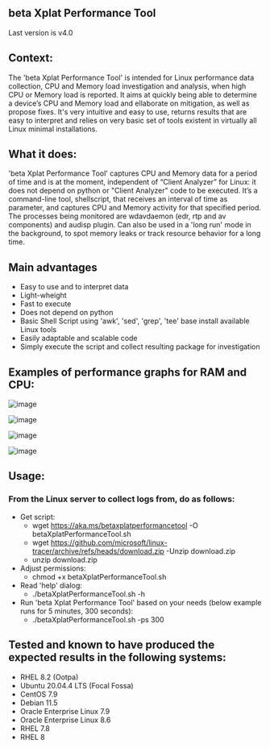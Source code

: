 ## beta Xplat Performance Tool
Last version is v4.0

## Context:
The 'beta Xplat Performance Tool' is intended for Linux performance data collection, CPU and Memory load investigation and analysis, when high CPU or Memory load is reported. 
It aims at quickly being able to determine a device’s CPU and Memory load and ellaborate on mitigation, as well as propose fixes.
It's very intuitive and easy to use, returns results that are easy to interpret and relies on very basic set of tools existent in virtually all Linux minimal installations.
## What it does:
'beta Xplat Performance Tool' captures CPU and Memory data for a period of time and is at the moment, independent of “Client Analyzer” for Linux: it does not depend on python or "Client Analyzer" code to be executed. 
It’s a command-line tool, shellscript, that receives an interval of time as parameter, and captures CPU and Memory activity for that specified period. The processes being monitored are wdavdaemon (edr, rtp and av components) and audisp plugin. Can also be used in a 'long run' mode in the background, to spot memory leaks or track resource behavior for a long time.

## Main advantages 
- Easy to use and to interpret data
- Light-wheight
- Fast to execute
- Does not depend on python
- Basic Shell Script using 'awk', 'sed', 'grep', 'tee' base install available Linux tools
- Easily adaptable and scalable code
- Simply execute the script and collect resulting package for investigation 

## Examples of performance graphs for RAM and CPU:
![image](https://user-images.githubusercontent.com/113130572/194161484-c04fece5-ac7a-440f-b1f4-b221bdd6a344.png)

![image](https://user-images.githubusercontent.com/113130572/194161566-7e2be150-c480-485f-9eef-eee6941277b9.png)

![image](https://user-images.githubusercontent.com/113130572/194161596-32769f74-9035-4a47-9f71-4d5c160de1a5.png)

![image](https://user-images.githubusercontent.com/113130572/194161620-09b648ce-4eb1-4e3b-bb7c-6586fdc95263.png)

## Usage:
### From the Linux server to collect logs from, do as follows:
- Get script:
  - wget https://aka.ms/betaxplatperformancetool -O betaXplatPerformanceTool.sh
  - wget https://github.com/microsoft/linux-tracer/archive/refs/heads/download.zip
-Unzip download.zip
  - unzip download.zip
- Adjust permissions:
  - chmod +x betaXplatPerformanceTool.sh
- Read 'help' dialog:
  - ./betaXplatPerformanceTool.sh -h
- Run 'beta Xplat Performance Tool' based on your needs (below example runs for 5 minutes, 300 seconds):
  - ./betaXplatPerformanceTool.sh -ps 300

## Tested and known to have produced the expected results in the following systems:
- RHEL 8.2 (Ootpa) 
- Ubuntu 20.04.4 LTS (Focal Fossa)
- CentOS 7.9
- Debian 11.5
- Oracle Enterprise Linux 7.9
- Oracle Enterprise Linux 8.6
- RHEL 7.8
- RHEL 8
